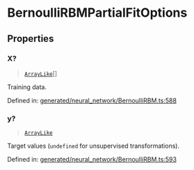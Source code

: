 # BernoulliRBMPartialFitOptions

## Properties

### X?

> [`ArrayLike`](../types/ArrayLike.md)[]

Training data.

Defined in:  [generated/neural\_network/BernoulliRBM.ts:588](https://github.com/transitive-bullshit/scikit-learn-ts/blob/b59c1ff/packages/sklearn/src/generated/neural_network/BernoulliRBM.ts#L588)

### y?

> [`ArrayLike`](../types/ArrayLike.md)

Target values (`undefined` for unsupervised transformations).

Defined in:  [generated/neural\_network/BernoulliRBM.ts:593](https://github.com/transitive-bullshit/scikit-learn-ts/blob/b59c1ff/packages/sklearn/src/generated/neural_network/BernoulliRBM.ts#L593)
